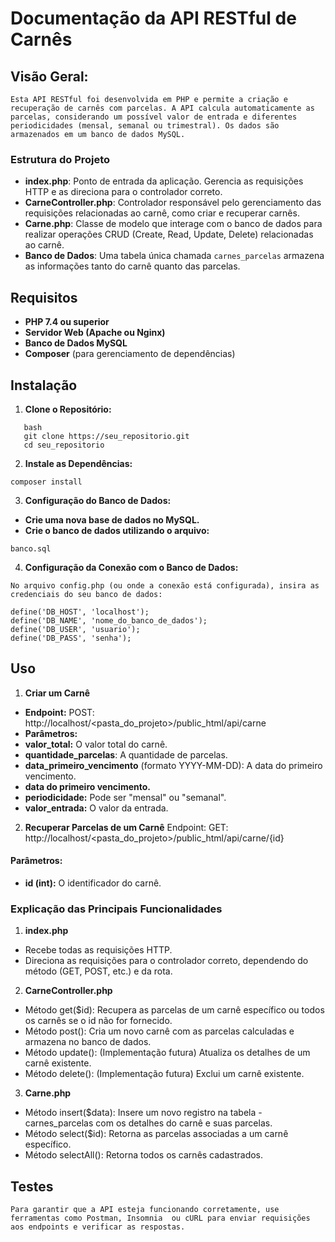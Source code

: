 # Documentação da API RESTful de Carnês


## Visão Geral:

```
Esta API RESTful foi desenvolvida em PHP e permite a criação e recuperação de carnês com parcelas. A API calcula automaticamente as parcelas, considerando um possível valor de entrada e diferentes periodicidades (mensal, semanal ou trimestral). Os dados são armazenados em um banco de dados MySQL.
```
### Estrutura do Projeto

- **index.php**: Ponto de entrada da aplicação. Gerencia as requisições HTTP e as direciona para o controlador correto.
- **CarneController.php**: Controlador responsável pelo gerenciamento das requisições relacionadas ao carnê, como criar e recuperar carnês.
- **Carne.php**: Classe de modelo que interage com o banco de dados para realizar operações CRUD (Create, Read, Update, Delete) relacionadas ao carnê.
- **Banco de Dados**: Uma tabela única chamada `carnes_parcelas` armazena as informações tanto do carnê quanto das parcelas.

## Requisitos

- **PHP 7.4 ou superior**
- **Servidor Web (Apache ou Nginx)**
- **Banco de Dados MySQL**
- **Composer** (para gerenciamento de dependências)

## Instalação

1. **Clone o Repositório:**
   
```  
   bash
   git clone https://seu_repositorio.git
   cd seu_repositorio
```

2. **Instale as Dependências:**
   
```   
composer install
```

3. **Configuração do Banco de Dados:**

- **Crie uma nova base de dados no MySQL.**
- **Crie o banco de dados utilizando o arquivo:**

```
banco.sql
```

4. **Configuração da Conexão com o Banco de Dados:**

```
No arquivo config.php (ou onde a conexão está configurada), insira as credenciais do seu banco de dados:
```
```
define('DB_HOST', 'localhost');
define('DB_NAME', 'nome_do_banco_de_dados');
define('DB_USER', 'usuario');
define('DB_PASS', 'senha');
```

## Uso


1. **Criar um Carnê**
- **Endpoint:** POST: http://localhost/<pasta_do_projeto>/public_html/api/carne
- **Parâmetros:**
- **valor_total:** O valor total do carnê.
- **quantidade_parcelas**: A quantidade de parcelas.
- **data_primeiro_vencimento** (formato YYYY-MM-DD): A data do primeiro vencimento. 
- **data do primeiro vencimento.**
- **periodicidade:** Pode ser "mensal" ou "semanal".
- **valor_entrada:** O valor da entrada.


2. **Recuperar Parcelas de um Carnê**
Endpoint: GET: http://localhost/<pasta_do_projeto>/public_html/api/carne/{id}

#### Parâmetros:
- **id (int):** O identificador do carnê.

###  Explicação das Principais Funcionalidades
1. **index.php**
   
- Recebe todas as requisições HTTP.
- Direciona as requisições para o controlador correto, dependendo do método (GET, POST, etc.) e da rota.
  
2. **CarneController.php**

- Método get($id): Recupera as parcelas de um carnê específico ou todos os carnês se o id não for fornecido.
- Método post(): Cria um novo carnê com as parcelas calculadas e armazena no banco de dados.
- Método update(): (Implementação futura) Atualiza os detalhes de um carnê existente.
- Método delete(): (Implementação futura) Exclui um carnê existente.

3. **Carne.php**
   
- Método insert($data): Insere um novo registro na tabela - carnes_parcelas com os detalhes do carnê e suas parcelas.
- Método select($id): Retorna as parcelas associadas a um carnê específico.
- Método selectAll(): Retorna todos os carnês cadastrados.


## Testes

```
Para garantir que a API esteja funcionando corretamente, use ferramentas como Postman, Insomnia  ou cURL para enviar requisições aos endpoints e verificar as respostas.
```